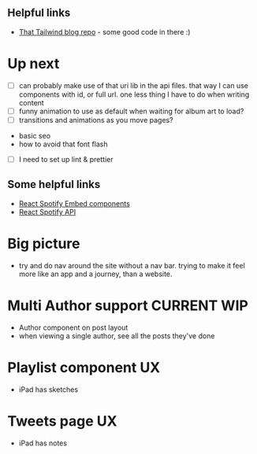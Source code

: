 ## Helpful links
- [That Tailwind blog repo](https://github.com/timlrx/tailwind-nextjs-starter-blog) - some good code in there :)

# Up next
- [ ] can probably make use of that uri lib in the api files. that way I can use components with id, or full url. one less thing I have to do when writing content
- [ ] funny animation to use as default when waiting for album art to load?
- [ ] transitions and animations as you move pages?
- basic seo
- how to avoid that font flash
- [ ] I need to set up lint & prettier

## Some helpful links
- [React Spotify Embed components](https://github.com/ctjlewis/react-spotify-embed)
- [React Spotify API](https://github.com/idanlo/react-spotify-api)

# Big picture
- try and do nav around the site without a nav bar. trying to make it feel more like an app and a journey, than a website.

# Multi Author support **CURRENT WIP**
- Author component on post layout
- when viewing a single author, see all the posts they've done

# Playlist component UX
- iPad has sketches

# Tweets page UX
- iPad has notes